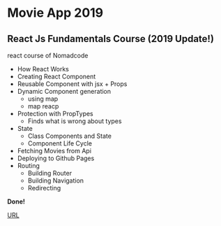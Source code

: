 # Movie App 2019

## React Js Fundamentals Course (2019 Update!)
react course of Nomadcode

* How React Works
* Creating React Component
* Reusable Component with jsx + Props
* Dynamic Component generation
  * using map
  * map reacp
* Protection with PropTypes
  * Finds what is wrong about types
* State
  * Class Components and State
  * Component Life Cycle
* Fetching Movies from Api
* Deploying to Github Pages
* Routing
  * Building Router
  * Building Navigation
  * Redirecting
  
**Done!**

[URL](https://etyoungsu.github.io/movie_app/)
